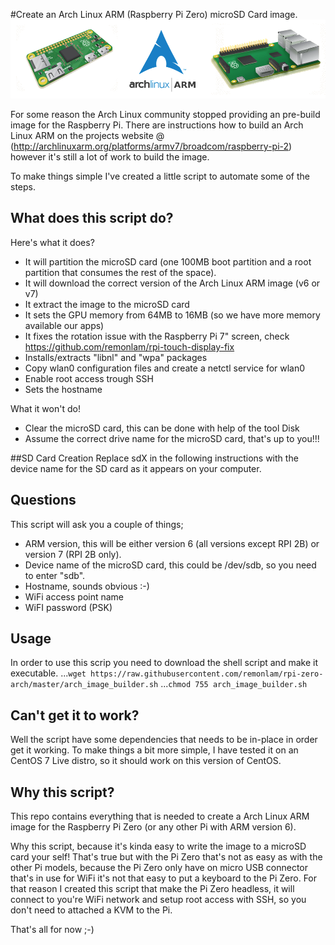 #Create an Arch Linux ARM (Raspberry Pi Zero) microSD Card image.
![Raspberry Pi Zero and Arch Linux ARM](/images/rpi_arm_banner.png)

For some reason the Arch Linux community stopped providing an pre-build image for the Raspberry Pi.
There are instructions how to build an Arch Linux ARM on the projects website @ (http://archlinuxarm.org/platforms/armv7/broadcom/raspberry-pi-2) however it's still a lot of work to build the image.

To make things simple I've created a little script to automate some of the steps.

## What does this script do?
Here's what it does?
  - It will partition the microSD card (one 100MB boot partition and a root partition that consumes the rest of the space).
  - It will download the correct version of the Arch Linux ARM image (v6 or v7)
  - It extract the image to the microSD card
  - It sets the GPU memory from 64MB to 16MB (so we have more memory available our apps)
  - It fixes the rotation issue with the Raspberry Pi 7" screen, check https://github.com/remonlam/rpi-touch-display-fix
  - Installs/extracts "libnl" and "wpa" packages
  - Copy wlan0 configuration files and create a netctl service for wlan0
  - Enable root access trough SSH
  - Sets the hostname

What it won't do!
  - Clear the microSD card, this can be done with help of the tool Disk
  - Assume the correct drive name for the microSD card, that's up to you!!!

##SD Card Creation
Replace sdX in the following instructions with the device name for the SD card as it appears on your computer.

## Questions
This script will ask you a couple of things;
  - ARM version, this will be either version 6 (all versions except RPI 2B) or version 7 (RPI 2B only).
  - Device name of the microSD card, this could be /dev/sdb, so you need to enter "sdb".
  - Hostname, sounds obvious :-)
  - WiFi access point name
  - WiFI password (PSK)

## Usage
In order to use this scrip you need to download the shell script and make it executable.
...```wget https://raw.githubusercontent.com/remonlam/rpi-zero-arch/master/arch_image_builder.sh```
...```chmod 755 arch_image_builder.sh```

## Can't get it to work?
Well the script have some dependencies that needs to be in-place in order get it working.
To make things a bit more simple, I have tested it on an CentOS 7 Live distro, so it should work on this version of CentOS.

## Why this script?
This repo contains everything that is needed to create a Arch Linux ARM image for the Raspberry Pi Zero (or any other Pi with ARM version 6).

Why this script, because it's kinda easy to write the image to a microSD card your self!
That's true but with the Pi Zero that's not as easy as with the other Pi models, because the Pi Zero only have on micro USB connector that's in use for WiFi it's not that easy to put a keyboard to the Pi Zero.
For that reason I created this script that make the Pi Zero headless, it will connect to you're WiFi network and setup root access with SSH, so you don't need to attached a KVM to the Pi.

That's all for now ;-)
